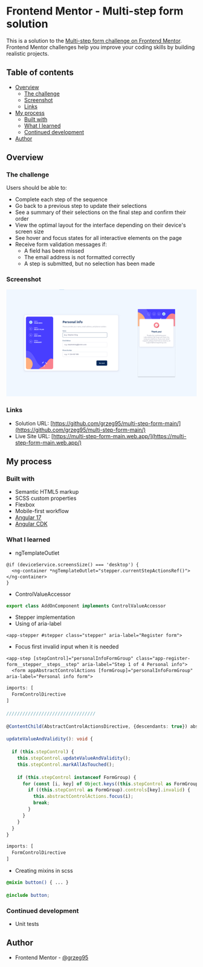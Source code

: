 # Frontend Mentor - Multi-step form solution

This is a solution to the [Multi-step form challenge on Frontend Mentor](https://www.frontendmentor.io/challenges/multistep-form-YVAnSdqQBJ). Frontend Mentor challenges help you improve your coding skills by building realistic projects.

## Table of contents

- [Overview](#overview)
  - [The challenge](#the-challenge)
  - [Screenshot](#screenshot)
  - [Links](#links)
- [My process](#my-process)
  - [Built with](#built-with)
  - [What I learned](#what-i-learned)
  - [Continued development](#continued-development)
- [Author](#author)

## Overview

### The challenge

Users should be able to:

- Complete each step of the sequence
- Go back to a previous step to update their selections
- See a summary of their selections on the final step and confirm their order
- View the optimal layout for the interface depending on their device's screen size
- See hover and focus states for all interactive elements on the page
- Receive form validation messages if:
  - A field has been missed
  - The email address is not formatted correctly
  - A step is submitted, but no selection has been made

### Screenshot

![](./screenshot.png)

### Links

- Solution URL: [https://github.com/grzeg95/multi-step-form-main/](https://github.com/grzeg95/multi-step-form-main/)
- Live Site URL: [https://multi-step-form-main.web.app/](https://multi-step-form-main.web.app/)

## My process

### Built with

- Semantic HTML5 markup
- SCSS custom properties
- Flexbox
- Mobile-first workflow
- [Angular 17](https://angular.dev/)
- [Angular CDK](https://material.angular.io/cdk/)

### What I learned

- ngTemplateOutlet

```angular17html
@if (deviceService.screensSize() === 'desktop') {
  <ng-container *ngTemplateOutlet="stepper.currentStepActionsRef()"></ng-container>
}
```

- ControlValueAccessor

```ts
export class AddOnComponent implements ControlValueAccessor
```

- Stepper implementation
- Using of aria-label

```angular17html
<app-stepper #stepper class="stepper" aria-label="Register form">
```

- Focus first invalid input when it is needed

```angular17html
<app-step [stepControl]="personalInfoFormGroup" class="app-register-form__stepper__steps__step" aria-label="Step 1 of 4 Personal info">
  <form appAbstractControlActions [formGroup]="personalInfoFormGroup" aria-label="Personal info form">
```

```ts
imports: [
  FormControlDirective
]

/////////////////////////////////

@ContentChild(AbstractControlActionsDirective, {descendants: true}) abstractControlActions!: AbstractControlActionsDirective;

updateValueAndValidity(): void {

  if (this.stepControl) {
    this.stepControl.updateValueAndValidity();
    this.stepControl.markAllAsTouched();
    
    if (this.stepControl instanceof FormGroup) {
      for (const [i, key] of Object.keys((this.stepControl as FormGroup).controls).entries()) {
        if ((this.stepControl as FormGroup).controls[key].invalid) {
          this.abstractControlActions.focus(i);
          break;
        }
      }
    }
  }
}
```

```ts
imports: [
  FormControlDirective
]
```

- Creating mixins in scss

```scss
@mixin button() { ... }

@include button;
```

### Continued development

- Unit tests

## Author

- Frontend Mentor - [@grzeg95](https://www.frontendmentor.io/profile/grzeg95)
